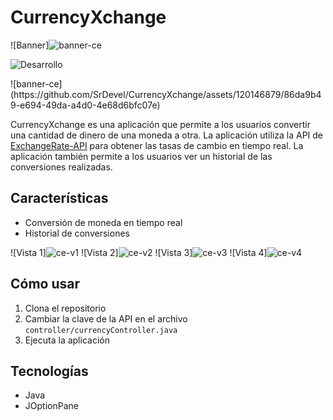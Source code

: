 # CurrencyXchange
<!-- Imagen -->
![Banner]![banner-ce](https://github.com/SrDevel/CurrencyXchange/assets/120146879/05ddea72-e816-4daf-b811-b421bc2b539c)


<!-- Badges -->
![Desarrollo](https://img.shields.io/badge/estado-desarrollo-blue)

<!-- Descripción -->![banner-ce](https://github.com/SrDevel/CurrencyXchange/assets/120146879/86da9b49-e694-49da-a4d0-4e68d6bfc07e)


CurrencyXchange es una aplicación que permite a los usuarios convertir una cantidad de dinero de una moneda a otra. La aplicación utiliza la API de [ExchangeRate-API](https://www.exchangerate-api.com/) para obtener las tasas de cambio en tiempo real. La aplicación también permite a los usuarios ver un historial de las conversiones realizadas.

## Características
- Conversión de moneda en tiempo real
- Historial de conversiones

![Vista 1]![ce-v1](https://github.com/SrDevel/CurrencyXchange/assets/120146879/163936b1-054d-4ea9-9ddc-9e515ee7c7b0)
![Vista 2]![ce-v2](https://github.com/SrDevel/CurrencyXchange/assets/120146879/80a5e10c-fede-42fd-8f5e-057006fcedec)
![Vista 3]![ce-v3](https://github.com/SrDevel/CurrencyXchange/assets/120146879/ecd0fdfc-e83f-4e46-9c7b-d2ba13841637)
![Vista 4]![ce-v4](https://github.com/SrDevel/CurrencyXchange/assets/120146879/1d8b15cf-eb20-4bd6-9de5-76acd6fe2b77)


## Cómo usar
1. Clona el repositorio
2. Cambiar la clave de la API en el archivo `controller/currencyController.java`
3. Ejecuta la aplicación

## Tecnologías
- Java
- JOptionPane

